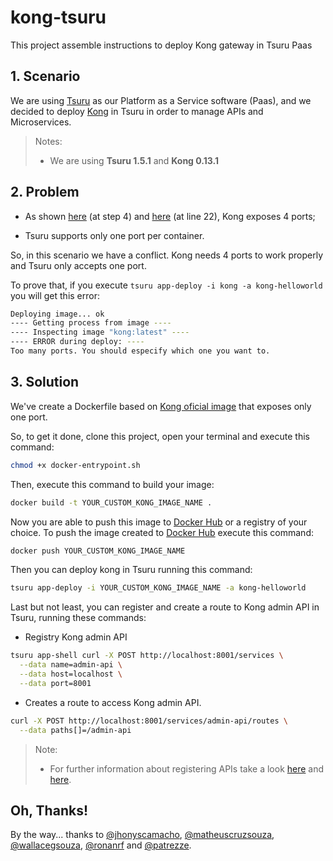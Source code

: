 # kong-tsuru
This project assemble instructions to deploy Kong gateway in Tsuru Paas

## 1. Scenario

We are using [Tsuru](https://tsuru.io/) as our Platform as a Service software (Paas), and we decided to deploy [Kong](https://getkong.org/) in Tsuru in order to manage APIs and Microservices.

> Notes:
> * We are using **Tsuru 1.5.1** and **Kong 0.13.1**

## 2. Problem

* As shown [here](https://getkong.org/install/docker/?_ga=2.249750145.664958612.1528111222-351095331.1528111222) (at step 4) and [here](https://github.com/Kong/docker-kong/blob/6e2035c5739482f0616021a7eda04ec6809d9f3e/alpine/Dockerfile) (at line 22), Kong exposes 4 ports;

* Tsuru supports only one port per container.

So, in this scenario we have a conflict. Kong needs 4 ports to work properly and Tsuru only accepts one port.

To prove that, if you execute `tsuru app-deploy -i kong -a kong-helloworld` you will get this error:

```bash
Deploying image... ok
---- Getting process from image ----
---- Inspecting image "kong:latest" ----
---- ERROR during deploy: ----
Too many ports. You should especify which one you want to.
```

## 3. Solution

We've create a Dockerfile based on [Kong oficial image](https://github.com/Kong/docker-kong/blob/6e2035c5739482f0616021a7eda04ec6809d9f3e/alpine/Dockerfile) that exposes only one port.

So, to get it done, clone this project, open your terminal and execute this command:

```bash
chmod +x docker-entrypoint.sh
```

Then, execute this command to build your image:

```bash
docker build -t YOUR_CUSTOM_KONG_IMAGE_NAME .
```

Now you are able to push this image to [Docker Hub](https://hub.docker.com/) or a registry of your choice. To push the image created to [Docker Hub](https://hub.docker.com/) execute this command:

```bash
docker push YOUR_CUSTOM_KONG_IMAGE_NAME
```

Then you can deploy kong in Tsuru running this command:

```bash
tsuru app-deploy -i YOUR_CUSTOM_KONG_IMAGE_NAME -a kong-helloworld
```

Last but not least, you can register and create a route to Kong admin API in Tsuru, running these commands:

* Registry Kong admin API

```bash
tsuru app-shell curl -X POST http://localhost:8001/services \
  --data name=admin-api \
  --data host=localhost \
  --data port=8001
```

* Creates a route to access Kong admin API.

```bash
curl -X POST http://localhost:8001/services/admin-api/routes \
  --data paths[]=/admin-api
```

> Note:
> * For further information about registering APIs take a look [here](https://getkong.org/docs/0.13.x/secure-admin-api/#kong-api-loopback) and [here](https://getkong.org/about/faq/#kong-server).

## Oh, Thanks!

By the way... thanks to [@jhonyscamacho](https://github.com/orgs/CIDAC/people/jhonyscamacho), [@matheuscruzsouza](https://github.com/orgs/CIDAC/people/matheuscruzsouza), [@wallacegsouza](https://github.com/orgs/CIDAC/people/wallacegsouza), [@ronanrf](https://github.com/orgs/CIDAC/people/ronanrf) and [@patrezze](https://github.com/patrezze).